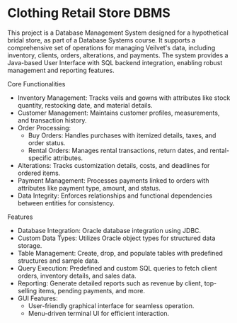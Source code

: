 # Clothing Retail Store DBMS
This project is a Database Management System designed for a hypothetical bridal store, as part of a Database Systems course. It supports a comprehensive set of operations for managing Veilvet's data, including inventory, clients, orders, alterations, and payments. The system provides a Java-based User Interface with SQL backend integration, enabling robust management and reporting features.

Core Functionalities

- Inventory Management: Tracks veils and gowns with attributes like stock quantity, restocking date, and material details.
- Customer Management: Maintains customer profiles, measurements, and transaction history.
- Order Processing:
  - Buy Orders: Handles purchases with itemized details, taxes, and order status.
  - Rental Orders: Manages rental transactions, return dates, and rental-specific attributes.
- Alterations: Tracks customization details, costs, and deadlines for ordered items.
- Payment Management: Processes payments linked to orders with attributes like payment type, amount, and status.
- Data Integrity: Enforces relationships and functional dependencies between entities for consistency.

Features

- Database Integration: Oracle database integration using JDBC.
- Custom Data Types: Utilizes Oracle object types for structured data storage.
- Table Management:
Create, drop, and populate tables with predefined structures and sample data.
- Query Execution:
Predefined and custom SQL queries to fetch client orders, inventory details, and sales data.
- Reporting:
Generate detailed reports such as revenue by client, top-selling items, pending payments, and more.
- GUI Features:
  - User-friendly graphical interface for seamless operation.
  - Menu-driven terminal UI for efficient interaction.
